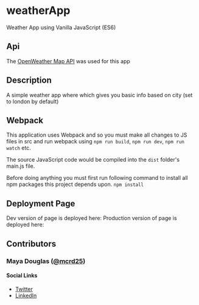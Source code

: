 # weatherApp
Weather App using Vanilla JavaScript (ES6)

## Api
The [OpenWeather Map API](https://openweathermap.org/api) was used for this app

## Description
A simple weather app where which gives you basic info based on city (set to london by default)

## Webpack
This application uses Webpack and so you must make all changes to JS files in src and run webpack using `npm run build`, `npm run dev`, `npm run watch` etc.

The source JavaScript code would be compiled into the `dist` folder's main.js file.

Before doing anything you must first run following command to install all npm packages this project depends upon.
`npm install`

## Deployment Page
Dev version of page is deployed here: 
Production version of page is deployed here: 

## Contributors
### Maya Douglas ([@mcrd25](https://github.com/mcrd25))
#### Social Links
* [Twitter](https://twitter.com/mcrd25)
* [LinkedIn](https://www.linkedin.com/in/mayadouglas/)